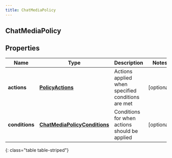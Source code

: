 ```yaml
---
title: ChatMediaPolicy
---
```

## ChatMediaPolicy


## Properties

| Name | Type | Description | Notes |
| ------------ | ------------- | ------------- | ------------- |
| **actions** | <!----><!---->[**PolicyActions**](PolicyActions.html)<!----> | Actions applied when specified conditions are met |  [optional] |
| **conditions** | <!----><!---->[**ChatMediaPolicyConditions**](ChatMediaPolicyConditions.html)<!----> | Conditions for when actions should be applied |  [optional] |
{: class="table table-striped"}



